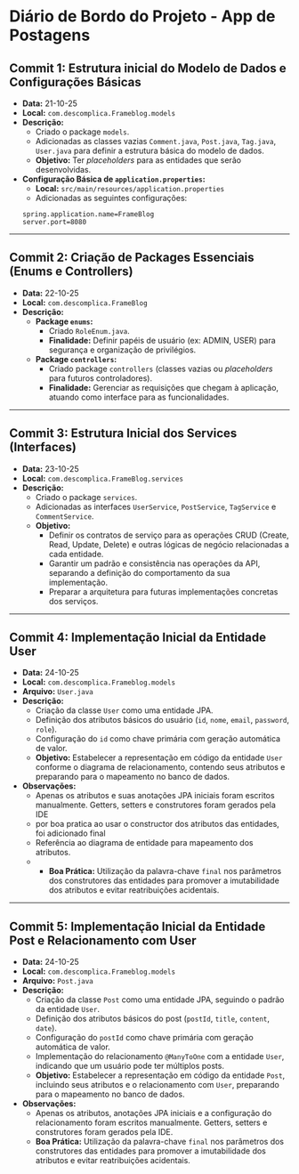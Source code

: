 # Diário de Bordo do Projeto - App de Postagens

## Commit 1: Estrutura inicial do Modelo de Dados e Configurações Básicas
- **Data:** 21-10-25
- **Local:** `com.descomplica.Frameblog.models`
- **Descrição:**
    - Criado o package `models`.
    - Adicionadas as classes vazias `Comment.java`, `Post.java`, `Tag.java`, `User.java` para definir a estrutura básica do modelo de dados.
    - **Objetivo:** Ter *placeholders* para as entidades que serão desenvolvidas.
- **Configuração Básica de `application.properties`:**
    - **Local:** `src/main/resources/application.properties`
    - Adicionadas as seguintes configurações:
    ```properties
    spring.application.name=FrameBlog
    server.port=8080
    ```
---

## Commit 2: Criação de Packages Essenciais (Enums e Controllers)
- **Data:** 22-10-25
- **Local:** `com.descomplica.FrameBlog`
- **Descrição:**
    - **Package `enums`:**
        - Criado `RoleEnum.java`.
        - **Finalidade:** Definir papéis de usuário (ex: ADMIN, USER) para segurança e organização de privilégios.
    - **Package `controllers`:**
        - Criado package `controllers` (classes vazias ou *placeholders* para futuros controladores).
        - **Finalidade:** Gerenciar as requisições que chegam à aplicação, atuando como interface para as funcionalidades.
---

## Commit 3: Estrutura Inicial dos Services (Interfaces)
- **Data:** 23-10-25
- **Local:** `com.descomplica.FrameBlog.services`
- **Descrição:**
    - Criado o package `services`.
    - Adicionadas as interfaces `UserService`, `PostService`, `TagService` e `CommentService`.
    - **Objetivo:**
        - Definir os contratos de serviço para as operações CRUD (Create, Read, Update, Delete) e outras lógicas de negócio relacionadas a cada entidade.
        - Garantir um padrão e consistência nas operações da API, separando a definição do comportamento da sua implementação.
        - Preparar a arquitetura para futuras implementações concretas dos serviços.
---

## Commit 4: Implementação Inicial da Entidade User
- **Data:** 24-10-25
- **Local:** `com.descomplica.Frameblog.models`
- **Arquivo:** `User.java`
- **Descrição:**
    - Criação da classe `User` como uma entidade JPA.
    - Definição dos atributos básicos do usuário (`id`, `nome`, `email`, `password`, `role`).
    - Configuração do `id` como chave primária com geração automática de valor.
    - **Objetivo:** Estabelecer a representação em código da entidade `User` conforme o diagrama de relacionamento, contendo seus atributos e preparando para o mapeamento no banco de dados.
- **Observações:**
    - Apenas os atributos e suas anotações JPA iniciais foram escritos manualmente. Getters, setters e construtores foram gerados pela IDE
    - por boa pratica ao usar o constructor dos atributos das entidades, foi adicionado final
    - Referência ao diagrama de entidade para mapeamento dos atributos.
    - - **Boa Prática:** Utilização da palavra-chave `final` nos parâmetros dos construtores das entidades para promover a imutabilidade dos atributos e evitar reatribuições acidentais.
---
## Commit 5: Implementação Inicial da Entidade Post e Relacionamento com User
- **Data:** 24-10-25
- **Local:** `com.descomplica.Frameblog.models`
- **Arquivo:** `Post.java`
- **Descrição:**
    - Criação da classe `Post` como uma entidade JPA, seguindo o padrão da entidade `User`.
    - Definição dos atributos básicos do post (`postId`, `title`, `content`, `date`).
    - Configuração do `postId` como chave primária com geração automática de valor.
    - Implementação do relacionamento `@ManyToOne` com a entidade `User`, indicando que um usuário pode ter múltiplos posts.
    - **Objetivo:** Estabelecer a representação em código da entidade `Post`, incluindo seus atributos e o relacionamento com `User`, preparando para o mapeamento no banco de dados.
- **Observações:**
    - Apenas os atributos, anotações JPA iniciais e a configuração do relacionamento foram escritos manualmente. Getters, setters e construtores foram gerados pela IDE.
    - **Boa Prática:** Utilização da palavra-chave `final` nos parâmetros dos construtores das entidades para promover a imutabilidade dos atributos e evitar reatribuições acidentais.
